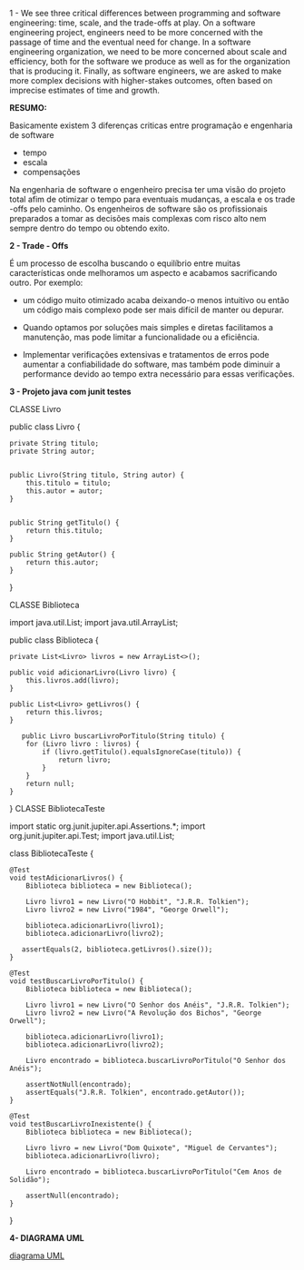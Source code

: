 1 - We see three critical differences between programming and software engineering: time, scale, and the trade-offs at play. On a software engineering project, engineers need to be more concerned with the passage of time and the eventual need for change. In a software engineering organization, we need to be more concerned about scale and efficiency, both for the software we produce as well as for the organization that is producing it. Finally, as software engineers, we are asked to make more complex decisions with higher-stakes outcomes, often based on imprecise estimates of time and growth.

**RESUMO:**

Basicamente existem 3 diferenças criticas entre programação e engenharia de software

- tempo
- escala
- compensações

Na engenharia de software o engenheiro precisa ter uma visão do projeto total afim de otimizar o tempo para eventuais mudanças, a escala e os trade -offs pelo caminho. Os engenheiros de software são os profissionais preparados a tomar as decisões mais complexas com risco alto nem sempre dentro do tempo ou obtendo exito.

**2 - Trade - Offs**

É um processo de escolha buscando o equilíbrio entre muitas características onde melhoramos um aspecto e acabamos sacrificando outro. Por exemplo: 
- um código muito otimizado acaba deixando-o menos intuitivo ou então um código mais complexo pode ser mais difícil de manter ou depurar.
  
- Quando optamos por soluções mais simples e diretas facilitamos a manutenção, mas pode limitar a funcionalidade ou a eficiência.

- Implementar verificações extensivas e tratamentos de erros pode aumentar a confiabilidade do software, mas também pode diminuir a performance devido ao tempo extra necessário para essas verificações.

**3 - Projeto java com junit testes**

CLASSE Livro

public class Livro {
    
    private String titulo;
    private String autor;

    
    public Livro(String titulo, String autor) {
        this.titulo = titulo;
        this.autor = autor;
    }

    
    public String getTitulo() {
        return this.titulo;
    }

    public String getAutor() {
        return this.autor;
    }
}

CLASSE Biblioteca

import java.util.List;
import java.util.ArrayList;

public class Biblioteca {

    private List<Livro> livros = new ArrayList<>();

    public void adicionarLivro(Livro livro) {
        this.livros.add(livro);
    }

    public List<Livro> getLivros() {
        return this.livros;
    }

       public Livro buscarLivroPorTitulo(String titulo) {
        for (Livro livro : livros) {
            if (livro.getTitulo().equalsIgnoreCase(titulo)) {
                return livro;
            }
        }
        return null; 
    }
}
CLASSE BibliotecaTeste

import static org.junit.jupiter.api.Assertions.*;
import org.junit.jupiter.api.Test;
import java.util.List;

class BibliotecaTeste {

    @Test
    void testAdicionarLivros() {
        Biblioteca biblioteca = new Biblioteca();

        Livro livro1 = new Livro("O Hobbit", "J.R.R. Tolkien");
        Livro livro2 = new Livro("1984", "George Orwell");

        biblioteca.adicionarLivro(livro1);
        biblioteca.adicionarLivro(livro2);

       assertEquals(2, biblioteca.getLivros().size());
    }

    @Test
    void testBuscarLivroPorTitulo() {
        Biblioteca biblioteca = new Biblioteca();

        Livro livro1 = new Livro("O Senhor dos Anéis", "J.R.R. Tolkien");
        Livro livro2 = new Livro("A Revolução dos Bichos", "George Orwell");

        biblioteca.adicionarLivro(livro1);
        biblioteca.adicionarLivro(livro2);

        Livro encontrado = biblioteca.buscarLivroPorTitulo("O Senhor dos Anéis");

        assertNotNull(encontrado);
        assertEquals("J.R.R. Tolkien", encontrado.getAutor());
    }

    @Test
    void testBuscarLivroInexistente() {
        Biblioteca biblioteca = new Biblioteca();

        Livro livro = new Livro("Dom Quixote", "Miguel de Cervantes");
        biblioteca.adicionarLivro(livro);

        Livro encontrado = biblioteca.buscarLivroPorTitulo("Cem Anos de Solidão");

        assertNull(encontrado);
    }
}

**4- DIAGRAMA UML**

[diagrama UML](https://github.com/TiagoTReis/bertoti/blob/main/Eng%20SW/BERTOTI.png)
